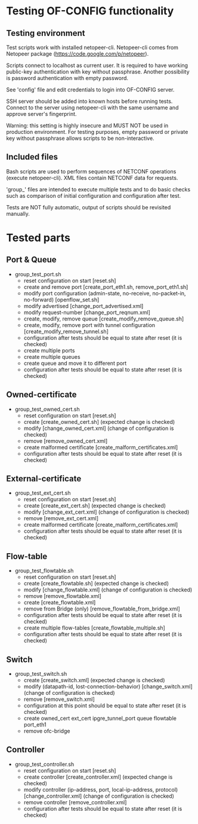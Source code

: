 Testing OF-CONFIG functionality
===============================

Testing environment
-------------------

Test scripts work with installed netopeer-cli. Netopeer-cli comes from Netopeer package  (https://code.google.com/p/netopeer).

Scripts connect to localhost as current user.
It is required to have working public-key authentication
with key without passphrase. Another possibility is password authentication with
empty password.

See 'config' file and edit credentials to login into OF-CONFIG server.

SSH server should be added into known hosts before running tests. Connect to the server
using netopeer-cli with the same username and approve server's fingerprint.

Warning: this setting is highly insecure and MUST NOT be used in production environment.
For testing purposes, empty password or private key without passphrase allows scripts
to be non-interactive.

Included files
--------------

Bash scripts are used to perform sequences of NETCONF operations (execute netopeer-cli).
XML files contain NETCONF data for requests.

'group\_' files are intended to execute multiple tests and to do basic checks such as
comparison of initial configuration and configuration after test.

Tests are NOT fully automatic, output of scripts should be revisited manually.

Tested parts
============

Port & Queue
------------

  * group_test_port.sh
      * reset configuration on start [reset.sh]
      * create and remove port [create_port_eth1.sh, remove_port_eth1.sh]
      * modify port configuration (admin-state, no-receive, no-packet-in, no-forward) [openflow_set.sh]
      * modify advertised [change_port_advertised.xml]
      * modify request-number [change_port_reqnum.xml]
      * create, modify, remove queue [create_modify_remove_queue.sh]
      * create, modify, remove port with tunnel configuration [create_modify_remove_tunnel.sh]
      * configuration after tests should be equal to state after reset (it is checked)
      * create multiple ports
      * create multiple queues
      * create queue and move it to different port
      * configuration after tests should be equal to state after reset (it is checked)

Owned-certificate
-----------------
  * group_test_owned_cert.sh
      * reset configuration on start [reset.sh]
      * create [create_owned_cert.sh] (expected change is checked)
      * modify [change_owned_cert.xml] (change of configuration is checked)
      * remove [remove_owned_cert.xml]
      * create malformed certificate [create_malform_certificates.xml]
      * configuration after tests should be equal to state after reset (it is checked)

External-certificate
-----------------
  * group_test_ext_cert.sh
      * reset configuration on start [reset.sh]
      * create [create_ext_cert.sh] (expected change is checked)
      * modify [change_ext_cert.xml] (change of configuration is checked)
      * remove [remove_ext_cert.xml]
      * create malformed certificate [create_malform_certificates.xml]
      * configuration after tests should be equal to state after reset (it is checked)

Flow-table
----------

  * group_test_flowtable.sh
      * reset configuration on start [reset.sh]
      * create [create_flowtable.sh] (expected change is checked)
      * modify [change_flowtable.xml] (change of configuration is checked)
      * remove [remove_flowtable.xml]
      * create [create_flowtable.xml]
      * remove from Bridge (only) [remove_flowtable_from_bridge.xml]
      * configuration after tests should be equal to state after reset (it is checked)
      * create multiple flow-tables [create_flowtable_multiple.sh]
      * configuration after tests should be equal to state after reset (it is checked)

Switch
------
  * group_test_switch.sh
      * create [create_switch.xml] (expected change is checked)
      * modify (datapath-id, lost-connection-behavior) [change_switch.xml] (change of configuration is checked)
      * remove [remove_switch.xml]
      * configuration at this point should be equal to state after reset (it is checked)
      * create owned_cert ext_cert ipgre_tunnel_port queue flowtable port_eth1
      * remove ofc-bridge

Controller
----------
  * group_test_controller.sh
      * reset configuration on start [reset.sh]
      * create controller [create_controller.xml] (expected change is checked)
      * modify controller (ip-address, port, local-ip-address, protocol) [change_controller.xml] (change of configuration is checked)
      * remove controller [remove_controller.xml]
      * configuration after tests should be equal to state after reset (it is checked)

